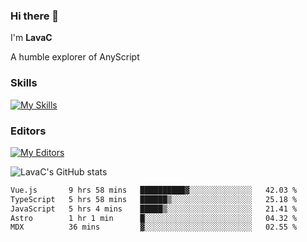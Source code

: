 ### Hi there 👋
I'm **LavaC**

A humble explorer of AnyScript

### Skills
[![My Skills](https://skillicons.dev/icons?i=js,ts,vue,nodejs,nuxtjs,astro,solidjs,tailwind)](https://skillicons.dev)

### Editors
[![My Editors](https://skillicons.dev/icons?i=neovim,vscode)](https://skillicons.dev)

![LavaC's GitHub stats](https://github-readme-stats.vercel.app/api?username=LavaCxx&show_icons=true&theme=synthwave)

<!--START_SECTION:waka-->

```txt
Vue.js       9 hrs 58 mins   ██████████▓░░░░░░░░░░░░░░   42.03 %
TypeScript   5 hrs 58 mins   ██████▒░░░░░░░░░░░░░░░░░░   25.18 %
JavaScript   5 hrs 4 mins    █████▒░░░░░░░░░░░░░░░░░░░   21.41 %
Astro        1 hr 1 min      █░░░░░░░░░░░░░░░░░░░░░░░░   04.32 %
MDX          36 mins         ▓░░░░░░░░░░░░░░░░░░░░░░░░   02.55 %
```

<!--END_SECTION:waka-->
